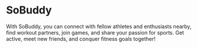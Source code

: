 # SoBuddy
With SoBuddy, you can connect with fellow athletes and enthusiasts nearby, find workout partners, join games, and share your passion for sports. Get active, meet new friends, and conquer fitness goals together!
